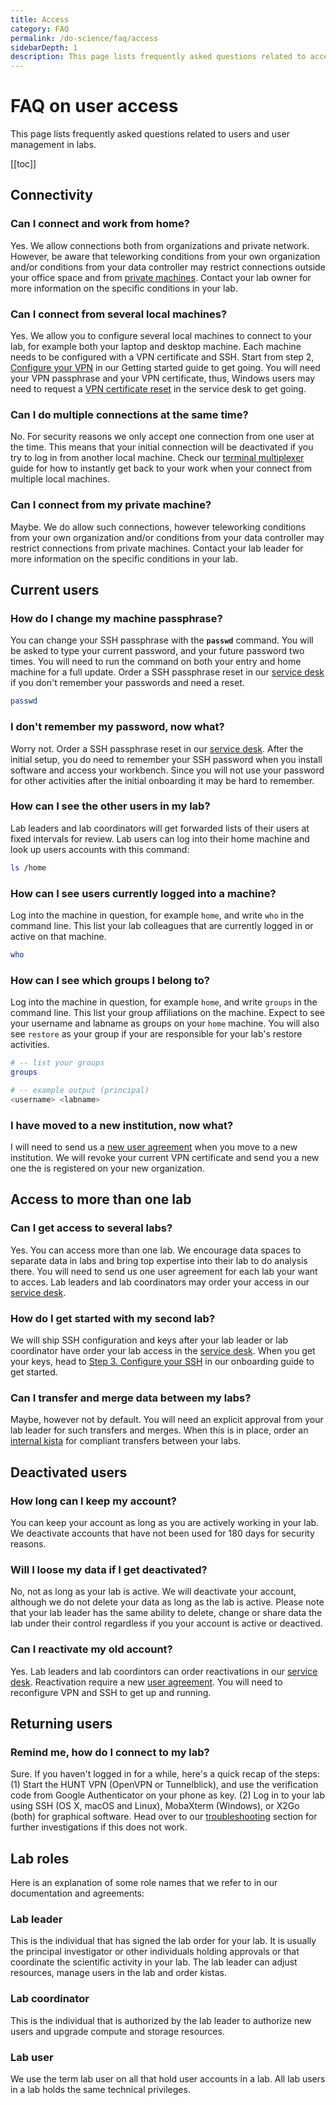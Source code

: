 ```yaml
---
title: Access
category: FAQ
permalink: /do-science/faq/access
sidebarDepth: 1
description: This page lists frequently asked questions related to access for lab users.
---
```


# FAQ on user access

This page lists frequently asked questions related to users and user management in labs.

[[toc]]








## Connectivity

### Can I connect and work from home?

Yes. We allow connections both from organizations and private network. However, be aware that teleworking conditions from your own organization and/or conditions from your data controller may restrict connections outside your office space and from [private machines](/faq/users/#can-i-connect-from-my-private-machine). Contact your lab owner for more information on the specific conditions in your lab.

### Can I connect from several local machines?

Yes. We allow you to configure several local machines to connect to your lab, for example both your laptop and desktop machine. Each machine needs to be configured with a VPN certificate and SSH. Start from step 2, [Configure your VPN](/getting-started/configure-vpn/) in our Getting started guide to get going. You will need your VPN passphrase and your VPN certificate, thus, Windows users may need to request a [VPN certificate reset](/service-desk/user-orders/#vpn-certificate-reset) in the service desk to get going.

### Can I do multiple connections at the same time?

No. For security reasons we only accept one connection from one user at the time. This means that your initial connection will be deactivated if you try to log in from another local machine. Check our [terminal multiplexer](/do-science/technical/terminal-multiplexers/) guide for how to instantly get back to your work when your connect from multiple local machines.

### Can I connect from my private machine?

Maybe. We do allow such connections, however teleworking conditions from your own organization and/or conditions from your data controller may restrict connections from private machines. Contact your lab leader for more information on the specific conditions in your lab.














## Current users

### How do I change my machine passphrase?

You can change your SSH passphrase with the **`passwd`** command. You will be asked to type your current password, and your future password two times. You will need to run the command on both your entry and home machine for a full update. Order a SSH passphrase reset in our [service desk](/service-desk/user-orders/#ssh-passphrase-reset) if you don't remember your passwords and need a reset.

```bash
passwd
```

### I don't remember my password, now what?

Worry not. Order a SSH passphrase reset in our [service desk](/service-desk/user-orders/#ssh-passphrase-reset). After the initial setup, you do need to remember your SSH password when you install software and access your workbench. Since you will not use your password for other activities after the initial onboarding it may be hard to remember. 


### How can I see the other users in my lab?

Lab leaders and lab coordinators will get forwarded lists of their users at fixed intervals for review. Lab users can log into their home machine and look up users accounts with this command:

```bash
ls /home
```

### How can I see users currently logged into a machine?

Log into the machine in question, for example `home`, and write `who` in the command line. This list your lab colleagues that are currently logged in or active on that machine.

```bash
who
```

### How can I see which groups I belong to? 

Log into the machine in question, for example `home`, and write `groups` in the command line. This list your group affiliations on the machine. Expect to see your username and labname as groups on your `home` machine. You will also see `restore` as your group if your are responsible for your lab's restore activities.

```bash 
# -- list your groups
groups

# -- example output (principal)
<username> <labname>
```


### I have moved to a new institution, now what? 

I will need to send us a [new user agreement](/service-desk/lab-orders/#add-a-new-lab-user) when you move to a new institution. We will revoke your current VPN certificate and send you a new one the is registered on your new organization.







## Access to more than one lab

### Can I get access to several labs?

Yes. You can access more than one lab. We encourage data spaces to separate data in labs and bring top expertise into their lab to do analysis there. You will need to send us one user agreement for each lab your want to acces. Lab leaders and lab coordinators may order your access in our [service desk](/service-desk/lab-orders/#add-a-new-lab-user).

### How do I get started with my second lab?

We will ship SSH configuration and keys after your lab leader or lab coordinator have order your lab access in the [service desk](/service-desk/lab-orders/#add-a-new-lab-user). When you get your keys, head to [Step 3. Configure your SSH](/getting-started/configure-ssh/) in our onboarding guide to get started.

### Can I transfer and merge data between my labs?

Maybe, however not by default. You will need an explicit approval from your lab leader for such transfers and merges. When this is in place, order an [internal kista](/service-desk/lab-orders/#internal-kista) for compliant transfers between your labs.












## Deactivated users

### How long can I keep my account?

You can keep your account as long as you are actively working in your lab. We deactivate accounts that have not been used for 180 days for security reasons.

### Will I loose my data if I get deactivated? 

No, not as long as your lab is active. We will deactivate your account, although we do not delete your data as long as the lab is active. Please note that your lab leader has the same ability to delete, change or share data the lab under their control regardless if you your account is active or deactived. 

### Can I reactivate my old account?

Yes. Lab leaders and lab coordintors can order reactivations in our [service desk](/service-desk/lab-orders/#reactivate-lab-user). Reactivation require a new [user agreement](/agreements/downloads/#user-agreement). You will need to reconfigure VPN and SSH to get up and running.



## Returning users

### Remind me, how do I connect to my lab?

Sure. If you haven't logged in for a while, here's a quick recap of the steps: (1) Start the HUNT VPN (OpenVPN or Tunnelblick), and use the verification code from Google Authenticator on your phone as key. (2) Log in to your lab using SSH (OS X, macOS and Linux), MobaXterm (Windows), or X2Go (both) for graphical software. Head over to our [troubleshooting](/troubleshooting/connection) section for further investigations if this does not work.




## Lab roles

Here is an explanation of some role names that we refer to in our documentation and agreements:

###  Lab leader

This is the individual that has signed the lab order for your lab. It is usually the principal investigator or other individuals holding approvals or that coordinate the scientific activity in your lab. The lab leader can adjust resources, manage users in the lab and order kistas.

### Lab coordinator

This is the individual that is authorized by the lab leader to authorize new users and upgrade compute and storage resources.

### Lab user

We use the term lab user on all that hold user accounts in a lab. All lab users in a lab holds the same technical privileges.


